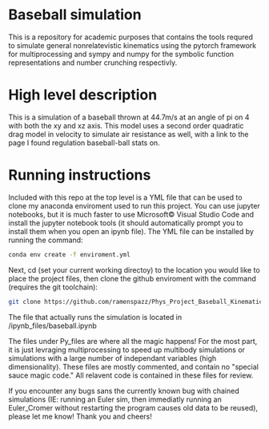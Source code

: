 # Baseball simulation
This is a repository for academic purposes that contains the tools requred to simulate general nonrelatevistic kinematics using the pytorch framework for multiprocessing and sympy and numpy for the symbolic function representations and number crunching respectivly.

# High level description
This is a simulation of a baseball thrown at 44.7m/s at an angle of pi on 4 with both the xy and xz axis. This model uses a second order quadratic drag model in velocity to simulate air resistance as well, with a link to the page I found regulation baseball-ball stats on. 

# Running instructions

Included with this repo at the top level is a YML file that can be used to clone my anaconda enviroment used to run this project. You can use jupyter notebooks, but it is much faster to use Microsoft© Visual Studio Code and install the jupyter notebook tools (it should automatically prompt you to install them when you open an ipynb file). The YML file can be installed by running the command:

```BASH
conda env create -f enviroment.yml
```
Next, cd (set your current working directoy) to the location you would like to place the project files, then clone the github enviroment with the command (requires the git toolchain):

```BASH
git clone https://github.com/ramenspazz/Phys_Project_Baseball_Kinematics
```

The file that actually runs the simulation is located in <project directory>/ipynb_files/baseball.ipynb
  
The files under Py_files are where all the magic happens! For the most part, it is just levraging multiprocessing to speed up multibody simulations or simulations with a large number of independant variables (high dimensionality). These files are mostly commented, and contain no "special sauce magic code." All relavent code is contained in these files for review.
  
If you encounter any bugs sans the currently known bug with chained simulations (IE: running an Euler sim, then immediatly running an Euler_Cromer without restarting the program causes old data to be reused), please let me know! Thank you and cheers!
